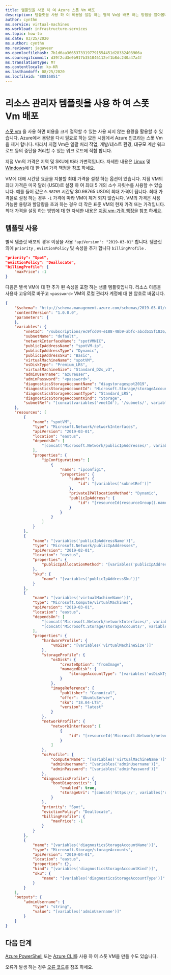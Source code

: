 ```yaml
---
title: 템플릿을 사용 하 여 Azure 스폿 Vm 배포
description: 템플릿을 사용 하 여 비용을 절감 하는 별색 Vm을 배포 하는 방법을 알아봅니다.
author: cynthn
ms.service: virtual-machines
ms.workload: infrastructure-services
ms.topic: how-to
ms.date: 03/25/2020
ms.author: cynthn
ms.reviewer: jagaveer
ms.openlocfilehash: 7b1d6aa36653733197791554451d28332403906a
ms.sourcegitcommit: d39f2cd3e0b917b351046112ef1b8dc240a47a4f
ms.translationtype: MT
ms.contentlocale: ko-KR
ms.lasthandoff: 08/25/2020
ms.locfileid: "88816051"
---
```

# <a name="deploy-spot-vms-using-a-resource-manager-template"></a>리소스 관리자 템플릿을 사용 하 여 스폿 Vm 배포

[스폿 vm](../spot-vms.md) 을 사용 하면 비용을 크게 절약할 수 있는 사용 되지 않는 용량을 활용할 수 있습니다. Azure에서 용량을 다시 필요로 하는 모든 시점에서 Azure 인프라는 스폿 Vm을 제거 합니다. 따라서 지점 Vm은 일괄 처리 작업, 개발/테스트 환경, 대규모 계산 워크 로드 등의 중단을 처리할 수 있는 워크 로드에 적합 합니다.

지점 Vm의 가격은 지역 및 SKU에 따라 가변적입니다. 자세한 내용은 [Linux](https://azure.microsoft.com/pricing/details/virtual-machines/linux/) 및 [Windows](https://azure.microsoft.com/pricing/details/virtual-machines/windows/)에 대 한 VM 가격 책정을 참조 하세요.

VM에 대해 시간당 요금을 지불할 최대 가격을 설정 하는 옵션이 있습니다. 지점 VM의 최대 가격은 미국 달러 (USD)로 설정 하 여 최대 5 개의 소수 자릿수를 사용할 수 있습니다. 예를 들어 값은 `0.98765` 시간당 $0.98765 USD의 최대 가격이 됩니다. 최대 가격을로 설정 하는 경우 `-1` 가격에 따라 VM이 제거 되지 않습니다. VM의 가격은 사용 가능한 용량과 할당량을 초과 하는 경우 더 작은 표준 VM의 현재 가격 또는 가격입니다. 최대 가격을 설정 하는 방법에 대 한 자세한 내용은 [지점 vm-가격 책정](../spot-vms.md#pricing)을 참조 하세요.


## <a name="use-a-template"></a>템플릿 사용

별색 템플릿 배포의 경우 이상을 사용 `"apiVersion": "2019-03-01"` 합니다. 템플릿의에 `priority` , `evictionPolicy` 및 속성을 추가 합니다 `billingProfile` .

```json
"priority": "Spot",
"evictionPolicy": "Deallocate",
"billingProfile": {
    "maxPrice": -1
}
```

다음은 별색 VM에 대 한 추가 된 속성을 포함 하는 샘플 템플릿입니다. 리소스 이름을 사용자 고유의로 바꾸고 `<password>` VM의 로컬 관리자 계정에 대 한 암호로 바꿉니다.

```json
{
    "$schema": "http://schema.management.azure.com/schemas/2019-03-01/deploymentTemplate.json#",
    "contentVersion": "1.0.0.0",
    "parameters": {
    },
    "variables": {
        "vnetId": "/subscriptions/ec9fcd04-e188-48b9-abfc-abcd515f1836/resourceGroups/spotVM/providers/Microsoft.Network/virtualNetworks/spotVM",
        "subnetName": "default",
        "networkInterfaceName": "spotVMNIC",
        "publicIpAddressName": "spotVM-ip",
        "publicIpAddressType": "Dynamic",
        "publicIpAddressSku": "Basic",
        "virtualMachineName": "spotVM",
        "osDiskType": "Premium_LRS",
        "virtualMachineSize": "Standard_D2s_v3",
        "adminUsername": "azureuser",
        "adminPassword": "<password>",
        "diagnosticsStorageAccountName": "diagstoragespot2019",
        "diagnosticsStorageAccountId": "Microsoft.Storage/storageAccounts/diagstoragespot2019",
        "diagnosticsStorageAccountType": "Standard_LRS",
        "diagnosticsStorageAccountKind": "Storage",
        "subnetRef": "[concat(variables('vnetId'), '/subnets/', variables('subnetName'))]"
    },
    "resources": [
        {
            "name": "spotVM",
            "type": "Microsoft.Network/networkInterfaces",
            "apiVersion": "2019-03-01",
            "location": "eastus",
            "dependsOn": [
                "[concat('Microsoft.Network/publicIpAddresses/', variables('publicIpAddressName'))]"
            ],
            "properties": {
                "ipConfigurations": [
                    {
                        "name": "ipconfig1",
                        "properties": {
                            "subnet": {
                                "id": "[variables('subnetRef')]"
                            },
                            "privateIPAllocationMethod": "Dynamic",
                            "publicIpAddress": {
                                "id": "[resourceId(resourceGroup().name, 'Microsoft.Network/publicIpAddresses', variables('publicIpAddressName'))]"
                            }
                        }
                    }
                ]
            }
        },
        {
            "name": "[variables('publicIpAddressName')]",
            "type": "Microsoft.Network/publicIpAddresses",
            "apiVersion": "2019-02-01",
            "location": "eastus",
            "properties": {
                "publicIpAllocationMethod": "[variables('publicIpAddressType')]"
            },
            "sku": {
                "name": "[variables('publicIpAddressSku')]"
            }
        },
        {
            "name": "[variables('virtualMachineName')]",
            "type": "Microsoft.Compute/virtualMachines",
            "apiVersion": "2019-03-01",
            "location": "eastus",
            "dependsOn": [
                "[concat('Microsoft.Network/networkInterfaces/', variables('networkInterfaceName'))]",
                "[concat('Microsoft.Storage/storageAccounts/', variables('diagnosticsStorageAccountName'))]"
            ],
            "properties": {
                "hardwareProfile": {
                    "vmSize": "[variables('virtualMachineSize')]"
                },
                "storageProfile": {
                    "osDisk": {
                        "createOption": "fromImage",
                        "managedDisk": {
                            "storageAccountType": "[variables('osDiskType')]"
                        }
                    },
                    "imageReference": {
                        "publisher": "Canonical",
                        "offer": "UbuntuServer",
                        "sku": "18.04-LTS",
                        "version": "latest"
                    }
                },
                "networkProfile": {
                    "networkInterfaces": [
                        {
                            "id": "[resourceId('Microsoft.Network/networkInterfaces', variables('networkInterfaceName'))]"
                        }
                    ]
                },
                "osProfile": {
                    "computerName": "[variables('virtualMachineName')]",
                    "adminUsername": "[variables('adminUsername')]",
                    "adminPassword": "[variables('adminPassword')]"
                },
                "diagnosticsProfile": {
                    "bootDiagnostics": {
                        "enabled": true,
                        "storageUri": "[concat('https://', variables('diagnosticsStorageAccountName'), '.blob.core.windows.net/')]"
                    }
                },
                "priority": "Spot",
                "evictionPolicy": "Deallocate",
                "billingProfile": {
                    "maxPrice": -1
                }
            }
        },
        {
            "name": "[variables('diagnosticsStorageAccountName')]",
            "type": "Microsoft.Storage/storageAccounts",
            "apiVersion": "2019-04-01",
            "location": "eastus",
            "properties": {},
            "kind": "[variables('diagnosticsStorageAccountKind')]",
            "sku": {
                "name": "[variables('diagnosticsStorageAccountType')]"
            }
        }
    ],
    "outputs": {
        "adminUsername": {
            "type": "string",
            "value": "[variables('adminUsername')]"
        }
    }
}
```

## <a name="next-steps"></a>다음 단계

[Azure PowerShell](../windows/spot-powershell.md) 또는 [Azure CLI](spot-cli.md)를 사용 하 여 스폿 VM을 만들 수도 있습니다.

오류가 발생 하는 경우 [오류 코드](../error-codes-spot.md?toc=%2fazure%2fvirtual-machines%2flinux%2ftoc.json)를 참조 하세요.